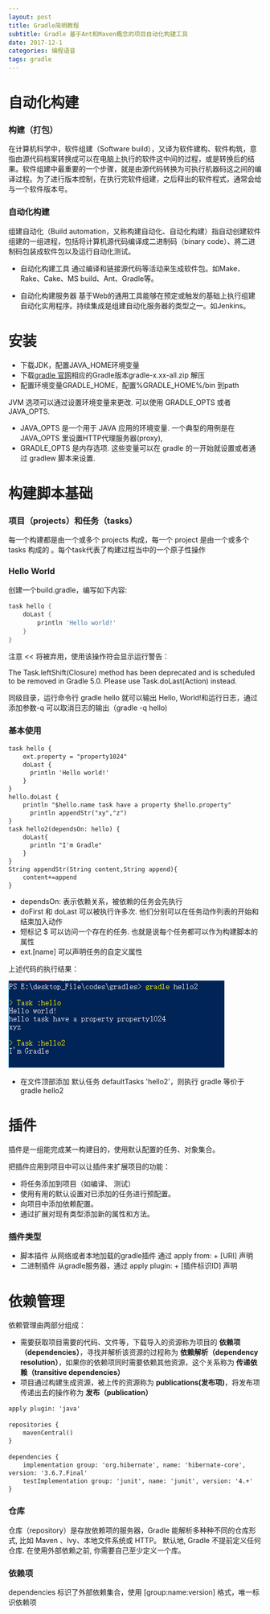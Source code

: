```yaml
---
layout: post
title: Gradle简明教程
subtitle: Gradle 基于Ant和Maven概念的项目自动化构建工具
date: 2017-12-1
categories: 编程语音
tags: gradle 
---
```


# 自动化构建

### 构建（打包）
在计算机科学中，软件组建（Software build），又译为软件建构、软件构筑，意指由源代码档案转换成可以在电脑上执行的软件这中间的过程，或是转换后的结果。软件组建中最重要的一个步骤，就是由源代码转换为可执行机器码这之间的编译过程。为了进行版本控制，在执行完软件组建，之后释出的软件程式，通常会给与一个软件版本号。

### 自动化构建
组建自动化（Build automation，又称构建自动化、自动化构建）指自动创建软件组建的一组进程，包括将计算机源代码编译成二进制码（binary code）、將二进制码包装成软件包以及运行自动化测试。

* 自动化构建工具 通过编译和链接源代码等活动来生成软件包。如Make、Rake、Cake、MS build、Ant、Gradle等。

* 自动化构建服务器 基于Web的通用工具能够在预定或触发的基础上执行组建自动化实用程序。持续集成是组建自动化服务器的类型之一。如Jenkins。

# 安装

* 下载JDK，配置JAVA_HOME环境变量
* 下载[gradle 官网](http://www.gradle.org/downloads)相应的Gradle版本gradle-x.xx-all.zip 解压
* 配置环境变量GRADLE_HOME，配置%GRADLE_HOME%/bin 到path

JVM 选项可以通过设置环境变量来更改. 可以使用 GRADLE_OPTS 或者 JAVA_OPTS.

* JAVA_OPTS 是一个用于 JAVA 应用的环境变量. 一个典型的用例是在 JAVA_OPTS 里设置HTTP代理服务器(proxy),
* GRADLE_OPTS 是内存选项. 这些变量可以在 gradle 的一开始就设置或者通过 gradlew 脚本来设置.

# 构建脚本基础

### 项目（projects）和任务（tasks）
每一个构建都是由一个或多个 projects 构成，每一个 project 是由一个或多个 tasks 构成的
。每个task代表了构建过程当中的一个原子性操作
### Hello World
创建一个build.gradle，编写如下内容:

```gradle
task hello {
    doLast {
        println 'Hello world!'
    }
}
```
注意 << 将被弃用，使用该操作符会显示运行警告：

The Task.leftShift(Closure) method has been deprecated and is scheduled to be removed in Gradle 5.0. Please use Task.doLast(Action) instead.

同级目录，运行命令行 gradle hello 就可以输出 Hello, World!和运行日志，通过添加参数-q 可以取消日志的输出（gradle -q hello)

### 基本使用
```
task hello {
    ext.property = "property1024"
    doLast {
      println 'Hello world!'
    }
}
hello.doLast {
    println "$hello.name task have a property $hello.property"
	  println appendStr("xy","z")
}
task hello2(dependsOn: hello) {
    doLast{
      println "I'm Gradle"
    }
}
String appendStr(String content,String append){
    content+=append
}
```

* dependsOn: 表示依赖关系，被依赖的任务会先执行
* doFirst 和 doLast 可以被执行许多次. 他们分别可以在任务动作列表的开始和结束加入动作
* 短标记 $ 可以访问一个存在的任务. 也就是说每个任务都可以作为构建脚本的属性
* ext.[name] 可以声明任务的自定义属性

上述代码的执行结果：

![](../../images/2017-12/gradle1.png)

* 在文件顶部添加 默认任务 defaultTasks 'hello2'，则执行 gradle 等价于 gradle hello2

# 插件

插件是一组能完成某一构建目的，使用默认配置的任务、对象集合。

把插件应用到项目中可以让插件来扩展项目的功能：

* 将任务添加到项目（如编译、 测试）
* 使用有用的默认设置对已添加的任务进行预配置。
* 向项目中添加依赖配置。
* 通过扩展对现有类型添加新的属性和方法。

### 插件类型

* 脚本插件 从网络或者本地加载的gradle插件 通过 apply from: + [URI] 声明
* 二进制插件 从gradle服务器，通过 apply plugin: + [插件标识ID] 声明

# 依赖管理

依赖管理由两部分组成：
* 需要获取项目需要的代码、文件等，下载导入的资源称为项目的 **依赖项（dependencies）**，寻找并解析该资源的过程称为 **依赖解析（dependency resolution）**，如果你的依赖项同时需要依赖其他资源，这个关系称为 **传递依赖（transitive dependencies）**
* 项目通过构建生成资源，被上传的资源称为 **publications(发布项)**，将发布项传递出去的操作称为 **发布（publication）**

```
apply plugin: 'java'

repositories {
    mavenCentral()
}

dependencies {
    implementation group: 'org.hibernate', name: 'hibernate-core', version: '3.6.7.Final'
    testImplementation group: 'junit', name: 'junit', version: '4.+'
}

```
### 仓库

仓库（repository）是存放依赖项的服务器，Gradle 能解析多种种不同的仓库形式, 比如 Maven 、Ivy、本地文件系统或 HTTP。
默认地, Gradle 不提前定义任何仓库. 在使用外部依赖之前, 你需要自己至少定义一个库。

### 依赖项

dependencies 标识了外部依赖集合，使用 [group:name:version] 格式，唯一标识依赖项
